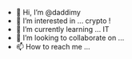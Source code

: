- 👋 Hi, I’m @daddimy
- 👀 I’m interested in ... crypto !
- 🌱 I’m currently learning ... IT
- 💞️ I’m looking to collaborate on ...
- 📫 How to reach me ...

<!---
daddimy/daddimy is a ✨ special ✨ repository because its `README.md` (this file) appears on your GitHub profile.
You can click the Preview link to take a look at your changes.
--->
